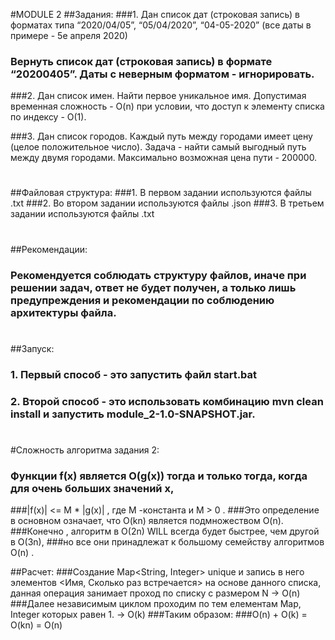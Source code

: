 #MODULE 2
##Задания:
###1. Дан список дат (строковая запись) в форматах типа “2020/04/05”, “05/04/2020”, “04-05-2020” (все даты в примере - 5е апреля 2020)
###   Вернуть список дат (строковая запись) в формате “20200405”. Даты с неверным форматом - игнорировать.

###2. Дан список имен. Найти первое уникальное имя. Допустимая временная сложность - O(n) при условии, что доступ к элементу списка по индексу - O(1).

###3. Дан список городов. Каждый путь между городами имеет цену (целое положительное число). Задача - найти самый выгодный путь между двумя городами. Максимально возможная цена пути - 200000.
#
##Файловая структура:
###1.  В первом задании используются файлы .txt
###2.  Во втором задании используются файлы .json
###3.  В третьем задании используются файлы .txt
#
##Рекомендации:
### Рекомендуется соблюдать структуру файлов, иначе при решении задач, ответ не будет получен, а только лишь предупреждения и рекомендации по соблюдению архитектуры файла.
#
##Запуск:
### 1. Первый способ - это запустить файл start.bat
### 2. Второй способ - это использовать комбинацию mvn clean install и запустить module_2-1.0-SNAPSHOT.jar.
#
#Сложность алгоритма задания 2:
### Функции f(x) является O(g(x)) тогда и только тогда, когда для очень больших значений x,
###|f(x)| <= M * |g(x)| , где M -константа и M > 0 .
###Это определение в основном означает, что O(kn) является подмножеством O(n).
###Конечно , алгоритм в O(2n) WILL всегда будет быстрее, чем другой в O(3n),
###но все они принадлежат к большому семейству алгоритмов O(n) .

##Расчет:
###Создание Map<String, Integer> unique и запись в него элементов <Имя, Сколько раз встречается> на основе данного списка, данная операция занимает проход по списку с размером N -> O(n)
###Далее независимым циклом проходим по тем елементам Map, Integer которых равен 1. -> O(k)
###Таким образом:
###O(n) + O(k) = O(kn) = O(n)